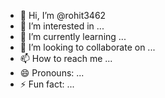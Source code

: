 - 👋 Hi, I’m @rohit3462
- 👀 I’m interested in ...
- 🌱 I’m currently learning ...
- 💞️ I’m looking to collaborate on ...
- 📫 How to reach me ...
- 😄 Pronouns: ...
- ⚡ Fun fact: ...

<!---
rohit3462/rohit3462 is a ✨ special ✨ repository because its `README.md` (this file) appears on your GitHub profile.
You can click the Preview link to take a look at your changes.
--->
